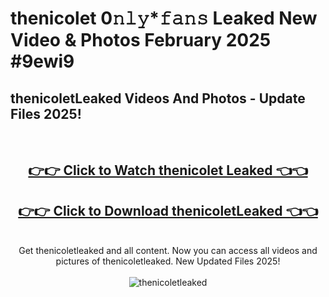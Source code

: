 # thenicolet 0𝚗𝚕𝚢*𝚏𝚊𝚗𝚜 Leaked New Video & Photos February 2025 #9ewi9

<h2>thenicoletLeaked Videos And Photos - Update Files 2025!</h2>
<br>
<div align="center">
<h2><a href="https://mediaupload.pro?title=thenicolet&ref=11F" rel="nofollow">👉👉 Click to Watch thenicolet Leaked 👈👈</a></h2>
<h2><a href="https://mediaupload.pro?title=thenicolet&ref=11F" rel="nofollow">👉👉 Click to Download thenicoletLeaked 👈👈</a></h2>
<br>
Get thenicoletleaked and all content. Now you can access all videos and pictures of thenicoletleaked. New Updated Files 2025!
<br>
<br>
<a href="https://mediaupload.pro?title=thenicolet&ref=11F" rel="nofollow" data-target="animated-image.originalLink"><img src="https://i.ibb.co/Gkj2r4b/banner.png" alt="thenicoletleaked" style="max-width: 100%; display: inline-block;" data-target="animated-image.originalImage"></a>
</div>
<br>

